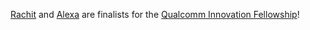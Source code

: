 [Rachit][] and [Alexa][] are finalists for the [Qualcomm Innovation Fellowship][qinf]!

[alexa]: https://www.cs.cornell.edu/~avh/
[rachit]: https://rachitnigam.com
[qinf]: https://www.qualcomm.com/invention/research/university-relations/innovation-fellowship
